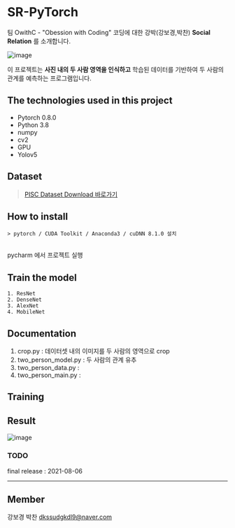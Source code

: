 # SR-PyTorch

팀 OwithC - "Obession with Coding" 코딩에 대한 강박(강보경,박찬) **Social Relation** 를 소개합니다.</br>

![image](https://user-images.githubusercontent.com/60590737/129307229-1abcd312-609c-44d2-8e76-92580cd05f86.png)

이 프로젝트는 **사진 내의 두 사람 영역을 인식하고** 학습된 데이터를 기반하여 두 사람의 관계를 예측하는 프로그램입니다.<br/> 

## The technologies used in this project
- Pytorch 0.8.0
- Python 3.8
- numpy
- cv2
- GPU
- Yolov5

## Dataset 
> [PISC Dataset Download 바로가기](https://zenodo.org/record/1059155#.YRX_VHX7Q1g)

## How to install
```> pytorch / CUDA Toolkit / Anaconda3 / cuDNN 8.1.0 설치```

</br> pycharm 에서 프로젝트 실행

## Train the model 
```
1. ResNet
2. DenseNet
3. AlexNet
4. MobileNet
```

## Documentation

1. crop.py : 데이터셋 내의 이미지를 두 사람의 영역으로 crop
2. two_person_model.py : 두 사람의 관계 유추
3. two_person_data.py : 
4. two_person_main.py : 

## Training


## Result 

![image](https://user-images.githubusercontent.com/60590737/129307005-08b2c109-dfdd-4a49-91f7-72d31193c70d.png)

### TODO
final release : 2021-08-06

<hr>

## Member

강보경 
박찬 <dkssudgkdl9@naver.com></br>

